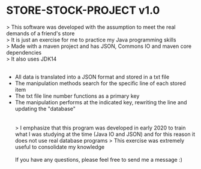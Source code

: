 # STORE-STOCK-PROJECT v1.0
<p>
> This software was developed with the assumption to meet the real demands of a friend's store<br> 
> It is just an exercise for me to practice my Java programming skills<br>
> Made with a maven project and has JSON, Commons IO and maven core dependencies<br>
> It also uses JDK14<br>
<br>
<ul>
<li>All data is translated into a JSON format and stored in a txt file</li>
<li>The manipulation methods search for the specific line of each stored item</li>
<li>The txt file line number functions as a primary key</li> <li>The manipulation performs at the indicated key, rewriting the line and updating the "database"</li><br>
<br>
> I emphasize that this program was developed in early 2020 to train what I was studying at the time (Java IO and JSON) and for this reason it does not use real database programs
> This exercise was extremely useful to consolidate my knowledge<br>
<br>
If you have any questions, please feel free to send me a message :)</p>